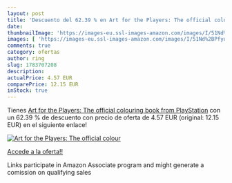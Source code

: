 ```yaml
---
layout: post
title: 'Descuento del 62.39 % en Art for the Players: The official colour'
date: 
thumbnailImage: 'https://images-eu.ssl-images-amazon.com/images/I/51Nd%2BPfyuvL._SL200_.jpg'
images: [ 'https://images-eu.ssl-images-amazon.com/images/I/51Nd%2BPfyuvL._SL200_.jpg' ]
comments: true
category: ofertas
author: ring
slug: 1783707208
description:
actualPrice: 4.57 EUR
comparePrice: 12.15 EUR
inStock: true
---
```


Tienes [Art for the Players: The official colouring book from PlayStation](https://www.amazon.es/dp/1783707208/?tag=tolees-21) con un 62.39 % de descuento con precio de oferta de 4.57 EUR (original: 12.15 EUR) en el siguiente enlace!

[![Art for the Players: The official colour](https://images-eu.ssl-images-amazon.com/images/I/51Nd%2BPfyuvL._SL200_.jpg)](https://www.amazon.es/dp/1783707208/?tag=tolees-21)

[Accede a la oferta!!](https://www.amazon.es/dp/1783707208/?tag=tolees-21)

Links participate in Amazon Associate program and might generate a comission on qualifying sales


